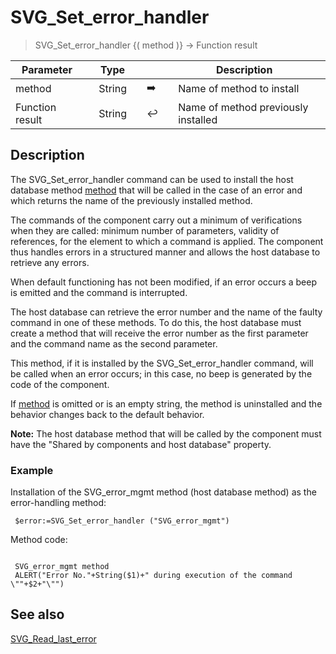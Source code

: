 <!-- Text := SVG_Set_error_handler ( Param_1 )
 -> Param_1 (Text)-->
# SVG_Set_error_handler

> SVG_Set_error_handler {( method )} -> Function result

| Parameter |     | Type |     |     |     | Description |     |
| --- | --- | --- | --- | --- | --- | --- | --- |
| method |     | String |     | ➡️ |     | Name of method to install |     |
| Function result |     | String |     | ↩️ |     | Name of method previously installed |     |

## Description

The SVG_Set_error_handler command can be used to install the host database method [method](# "Name of method to install") that will be called in the case of an error and which returns the name of the previously installed method.

The commands of the component carry out a minimum of verifications when they are called: minimum number of parameters, validity of references, for the element to which a command is applied. The component thus handles errors in a structured manner and allows the host database to retrieve any errors.

When default functioning has not been modified, if an error occurs a beep is emitted and the command is interrupted.

The host database can retrieve the error number and the name of the faulty command in one of these methods. To do this, the host database must create a method that will receive the error number as the first parameter and the command name as the second parameter.

This method, if it is installed by the SVG_Set_error_handler command, will be called when an error occurs; in this case, no beep is generated by the code of the component.

If [method](# "Name of method to install") is omitted or is an empty string, the method is uninstalled and the behavior changes back to the default behavior.

**Note:** The host database method that will be called by the component must have the "Shared by components and host database" property.

### Example  

Installation of the SVG_error_mgmt method (host database method) as the error-handling method:

```4d
 $error:=SVG_Set_error_handler ("SVG_error_mgmt")
```

Method code:


```4d

 SVG_error_mgmt method  
 ALERT("Error No."+String($1)+" during execution of the command \""+$2+"\"")

```
 


  
  

## See also 

[SVG_Read_last_error](SVG_Read_last_error.md)
